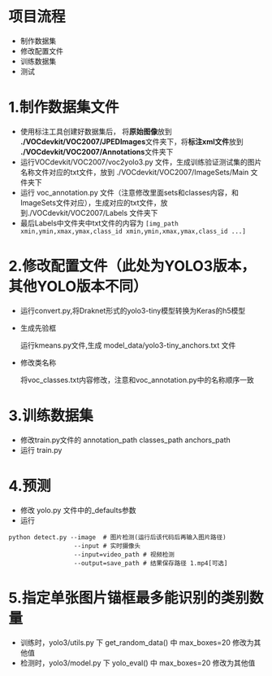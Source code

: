 # 项目流程
- 制作数据集
- 修改配置文件
- 训练数据集
- 测试
# 1.制作数据集文件
- 使用标注工具创建好数据集后， 将**原始图像**放到 **./VOCdevkit/VOC2007/JPEDImages**文件夹下，将**标注xml文件**放到 **./VOCdevkit/VOC2007/Annotations**文件夹下
- 运行VOCdevkit/VOC2007/voc2yolo3.py 文件，生成训练验证测试集的图片名称文件对应的txt文件，放到 ./VOCdevkit/VOC2007/ImageSets/Main 文件夹下
- 运行 voc_annotation.py 文件（注意修改里面sets和classes内容，和ImageSets文件对应），生成对应的txt文件，放到./VOCdevkit/VOC2007/Labels 文件夹下
- 最后Labels中文件夹中txt文件的内容为 
`[img_path xmin,ymin,xmax,ymax,class_id xmin,ymin,xmax,ymax,class_id ...]`
# 2.修改配置文件（此处为YOLO3版本，其他YOLO版本不同）
- 运行convert.py,将Draknet形式的yolo3-tiny模型转换为Keras的h5模型
- 生成先验框
        
    运行kmeans.py文件,生成 model_data/yolo3-tiny_anchors.txt 文件
- 修改类名称
  
    将voc_classes.txt内容修改，注意和voc_annotation.py中的名称顺序一致
# 3.训练数据集
- 修改train.py文件的 annotation_path classes_path anchors_path
- 运行 train.py
# 4.预测
- 修改 yolo.py 文件中的_defaults参数
- 运行 
```shell
python detect.py --image  # 图片检测(运行后该代码后再输入图片路径)
                  --input # 实时摄像头
                  --input=video_path # 视频检测
                  --output=save_path # 结果保存路径 1.mp4[可选]
```
# 5.指定单张图片锚框最多能识别的类别数量
- 训练时，yolo3/utils.py 下 get_random_data()  中 max_boxes=20 修改为其他值
- 检测时，yolo3/model.py 下 yolo_eval()  中 max_boxes=20 修改为其他值